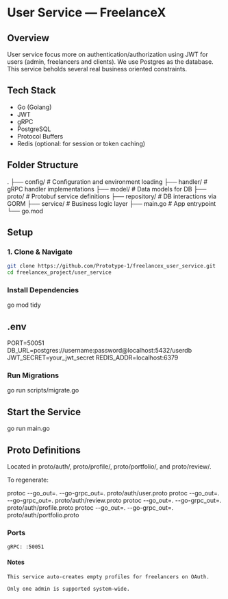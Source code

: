 # User Service — FreelanceX

## Overview
User service focus more on authentication/authorization using JWT for users (admin, freelancers and clients). We use Postgres as the database. This service beholds several real business oriented constraints.

## Tech Stack
- Go (Golang)
- JWT
- gRPC
- PostgreSQL
- Protocol Buffers
- Redis (optional: for session or token caching)

## Folder Structure
.
├── config/ # Configuration and environment loading
├── handler/ # gRPC handler implementations
├── model/ # Data models for DB
├── proto/ # Protobuf service definitions
├── repository/ # DB interactions via GORM
├── service/ # Business logic layer
├── main.go # App entrypoint
└── go.mod


## Setup

### 1. Clone & Navigate
```bash
git clone https://github.com/Prototype-1/freelancex_user_service.git
cd freelancex_project/user_service
```

### Install Dependencies

go mod tidy

## .env

PORT=50051
DB_URL=postgres://username:password@localhost:5432/userdb
JWT_SECRET=your_jwt_secret
REDIS_ADDR=localhost:6379

### Run Migrations

go run scripts/migrate.go

##  Start the Service

go run main.go

## Proto Definitions

Located in proto/auth/, proto/profile/, proto/portfolio/, and proto/review/.

To regenerate:

protoc --go_out=. --go-grpc_out=. proto/auth/user.proto
protoc --go_out=. --go-grpc_out=. proto/auth/review.proto
protoc --go_out=. --go-grpc_out=. proto/auth/profile.proto
protoc --go_out=. --go-grpc_out=. proto/auth/portfolio.proto

### Ports

    gRPC: :50051

#### Notes

    This service auto-creates empty profiles for freelancers on OAuth.

    Only one admin is supported system-wide.